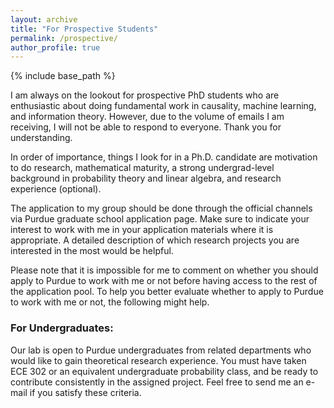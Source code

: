 ```yaml
---
layout: archive
title: "For Prospective Students"
permalink: /prospective/
author_profile: true
---
```

{% include base_path %}

I am always on the lookout for prospective PhD students who are enthusiastic about doing fundamental work in causality, machine learning, and information theory. However, due to the volume of emails I am receiving, I will not be able to respond to everyone. Thank you for understanding. 

In order of importance, things I look for in a Ph.D. candidate are motivation to do research, mathematical maturity, a strong undergrad-level background in probability theory and linear algebra, and research experience (optional).

The application to my group should be done through the official channels via Purdue graduate school application page. Make sure to indicate your interest to work with me in your application materials where it is appropriate. A detailed description of which research projects you are interested in the most would be helpful. 

Please note that it is impossible for me to comment on whether you should apply to Purdue to work with me or not before having access to the rest of the application pool. To help you better evaluate whether to apply to Purdue to work with me or not, the following might help. 

[//]: # "- For PhD positions in my group, a **strong undergraduate-level background in probability theory and linear algebra** is necessary. Moreover, prior research exposure and/or publications are a plus but not necessary. " 
 
 
[//]: # "- It is always a good idea to apply to graduate schools where you have multiple faculty that you can see yourself working with. You can check the current Purdue ECE faculty [here](https://engineering.purdue.edu/ECE/People/Faculty). " 

### For Undergraduates:
Our lab is open to Purdue undergraduates from related departments who would like to gain theoretical research experience. You must have taken ECE 302 or an equivalent undergraduate probability class, and be ready to contribute consistently in the assigned project. Feel free to send me an e-mail if you satisfy these criteria. 
